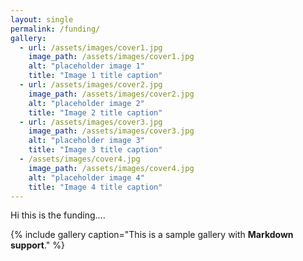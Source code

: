 ```yaml
---
layout: single
permalink: /funding/
gallery:
  - url: /assets/images/cover1.jpg
    image_path: /assets/images/cover1.jpg
    alt: "placeholder image 1"
    title: "Image 1 title caption"
  - url: /assets/images/cover2.jpg
    image_path: /assets/images/cover2.jpg
    alt: "placeholder image 2"
    title: "Image 2 title caption"
  - url: /assets/images/cover3.jpg
    image_path: /assets/images/cover3.jpg
    alt: "placeholder image 3"
    title: "Image 3 title caption"
  - /assets/images/cover4.jpg
    image_path: /assets/images/cover4.jpg
    alt: "placeholder image 4"
    title: "Image 4 title caption"
---
```


Hi this is the funding....

{% include gallery caption="This is a sample gallery with **Markdown support**." %}

